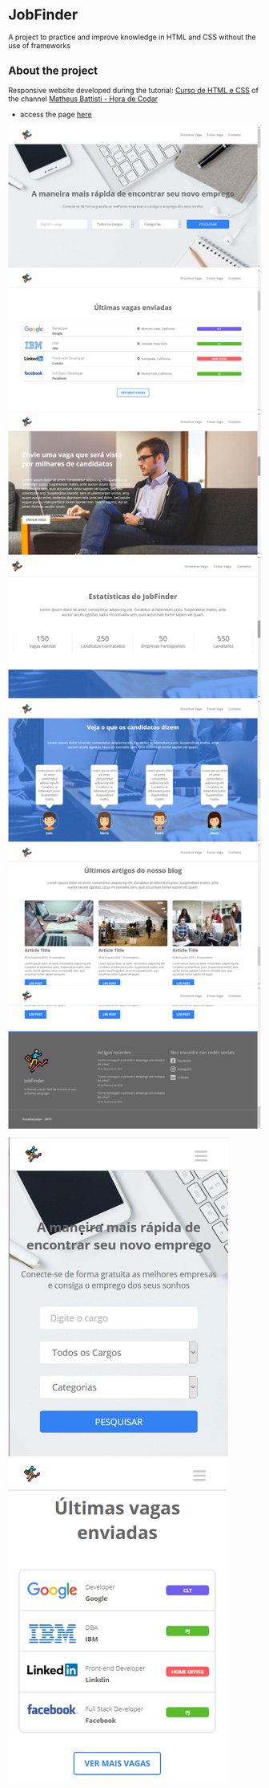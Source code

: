 
# JobFinder
A project to practice and improve knowledge in HTML and CSS without the use of frameworks

## About the project

<p>Responsive website developed during the tutorial: <a href="https://www.youtube.com/playlist?list=PLnDvRpP8Bnez2LJGshXKtid2f-aUkFOqM">Curso de HTML e CSS</a> of the channel <a href="https://www.youtube.com/c/MatheusBattisti" >Matheus Battisti - Hora de Codar</a> </p>
<ul>
<li> access the page <a href="https://lucavini.github.io/JobFinder/">here</a> </li></ul>


<img src="img/screenshots/screenshot1.png">
<img src="img/screenshots/screenshot2.png">
<img src="img/screenshots/screenshot3.png">
<img src="img/screenshots/screenshot4.png">
<img src="img/screenshots/screenshot5.png">
<img src="img/screenshots/screenshot6.png">
<img src="img/screenshots/screenshot7.png">

<p> <img src="img/screenshots/screenshot_mobile1.PNG"> <img src="img/screenshots/screenshot_mobile2.PNG"></p>
